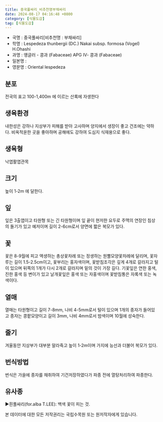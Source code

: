 ```yaml
---
title: 중국풀싸리_비추천명부채싸리
date: 2024-08-17 04:16:48 +0800
category: [식물도감]
tag: [식물도감]
---
```




- 국명 : 중국풀싸리[비추천명 : 부채싸리]
- 학명 : Lespedeza thunbergii (DC.) Nakai subsp. formosa (Vogel) H.Ohashi
- 과명 : 앵글러 - 콩과 (Fabaceae) APG Ⅳ- 콩과 (Fabaceae)
- 일본명 : 
- 영문명 : Oriental lespedeza


## 분포
전국의 표고 100-1,400m 에 이르는 산록에 자생한다
## 생육환경
내한성은 강하나 지상부가 피해를 받아 고사하며 양지에서 생장이 좋고 건조에는 약하다. 비옥적윤한 곳을 좋아하며 공해에도 강하여 도심지 식재용으로 좋다.
## 생육형
낙엽활엽관목
## 크기
높이 1-2m 에 달한다.
## 잎
잎은 3출엽이고 타원형 또는 긴 타원형이며 잎 끝이 현저한 요두로 주맥의 연장인 침상의 돌기가 있고 예저이며 길이 2-6cm로서 양면에 짧은 복모가 있다.
## 꽃
꽃은 8-9월에 피고 액생하는 총상꽃차례 또는 정생하는 원뿔모양꽃차례에 달리며, 꽃자루는 길이 1.5-2.5cm이고, 꽃부리는 홍자색이며, 꽃받침조각은 깊게 4개로 갈라지고 털이 있으며 뒤쪽의 1개가 다시 2개로 갈라지며 밑의 것이 가장 길다. 기꽃잎은 연한 홍색, 진한 홍색 등 변이가 있고 날개꽃잎은 홍색 또는 자홍색이며 꽃받침통은 자록색 또는 녹색이다.
## 열매
열매는 타원형이고 길이 7-8mm, 나비 4-5mm로서 털이 있으며 1개의 종자가 들어있고 종자는 콩팥모양이고 길이 3mm, 나비 4mm로서 밤색이며 10월에 성숙한다.
## 줄기
겨울동안 지상부가 대부분 말라죽고 높이 1-2m이며 가지에 능선과 더불어 복모가 있다.
## 번식방법
번식은 가을에 종자를 채취하여 기건저장하였다가 파종 전에 열탕처리하여 파종한다.
## 유사종
▶흰풀싸리(for.alba T.LEE): 백색 꽃이 피는 것.






본 데이터에 대한 모든 저작권리는 국립수목원 또는 원저작자에게 있습니다.
